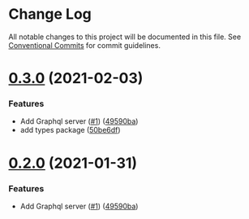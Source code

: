 # Change Log

All notable changes to this project will be documented in this file.
See [Conventional Commits](https://conventionalcommits.org) for commit guidelines.

# [0.3.0](https://github.com/shaunoff/sprightly/compare/v0.1.0...v0.3.0) (2021-02-03)


### Features

* Add Graphql server ([#1](https://github.com/shaunoff/sprightly/issues/1)) ([49590ba](https://github.com/shaunoff/sprightly/commit/49590ba3fa403936c2ee6c6192389cf848c63b3e))
* add types package ([50be6df](https://github.com/shaunoff/sprightly/commit/50be6dfc49d0ea8def08bd3aca3c715e4fc7e5fa))





# [0.2.0](https://github.com/shaunoff/sprightly/compare/v0.1.0...v0.2.0) (2021-01-31)


### Features

* Add Graphql server ([#1](https://github.com/shaunoff/sprightly/issues/1)) ([49590ba](https://github.com/shaunoff/sprightly/commit/49590ba3fa403936c2ee6c6192389cf848c63b3e))
